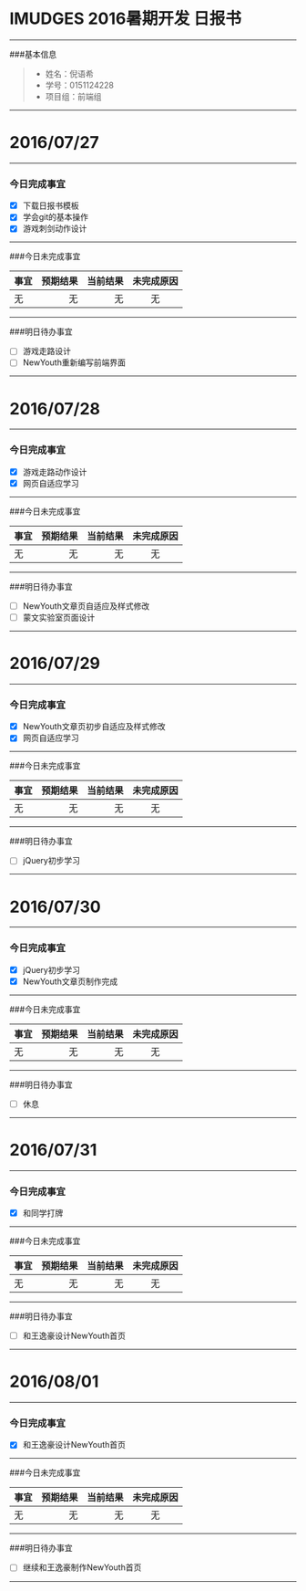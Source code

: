 # IMUDGES 2016暑期开发 日报书

-------
###基本信息
> * 姓名：倪语希
> * 学号：0151124228
> * 项目组：前端组

-------
# 2016/07/27
-------
### 今日完成事宜
- [x] 下载日报书模板
- [x] 学会git的基本操作
- [x] 游戏刺剑动作设计

-----
###今日未完成事宜


| 事宜     |预期结果| 当前结果  | 未完成原因   | 
| --------   | -----:  | -----:  | :----:  |
| 无     | 无    | 无   | 无   | 


------
###明日待办事宜
- [ ] 游戏走路设计
- [ ] NewYouth重新编写前端界面

-------
# 2016/07/28
-------
### 今日完成事宜
- [x] 游戏走路动作设计
- [x] 网页自适应学习

-----
###今日未完成事宜


| 事宜     |预期结果| 当前结果  | 未完成原因   | 
| --------   | -----:  | -----:  | :----:  |
| 无     | 无    | 无   | 无   | 


------
###明日待办事宜
- [ ] NewYouth文章页自适应及样式修改
- [ ] 蒙文实验室页面设计

-------
# 2016/07/29
-------
### 今日完成事宜
- [x] NewYouth文章页初步自适应及样式修改
- [x] 网页自适应学习

-----
###今日未完成事宜


| 事宜     |预期结果| 当前结果  | 未完成原因   | 
| --------   | -----:  | -----:  | :----:  |
| 无     | 无    | 无   | 无   | 


------
###明日待办事宜
- [ ] jQuery初步学习

-------
# 2016/07/30
-------
### 今日完成事宜
- [x]  jQuery初步学习
- [x]  NewYouth文章页制作完成

-----
###今日未完成事宜


| 事宜     |预期结果| 当前结果  | 未完成原因   | 
| --------   | -----:  | -----:  | :----:  |
| 无     | 无    | 无   | 无   | 


------
###明日待办事宜
- [ ] 休息

-------
# 2016/07/31
-------
### 今日完成事宜
- [x]  和同学打牌

-----
###今日未完成事宜


| 事宜     |预期结果| 当前结果  | 未完成原因   | 
| --------   | -----:  | -----:  | :----:  |
| 无     | 无    | 无   | 无   | 


------
###明日待办事宜
- [ ] 和王逸豪设计NewYouth首页
 

-------
# 2016/08/01
-------
### 今日完成事宜
- [x]  和王逸豪设计NewYouth首页


-----
###今日未完成事宜


| 事宜     |预期结果| 当前结果  | 未完成原因   | 
| --------   | -----:  | -----:  | :----:  |
| 无     | 无    | 无   | 无   | 


------
###明日待办事宜
- [ ] 继续和王逸豪制作NewYouth首页
 

-------
